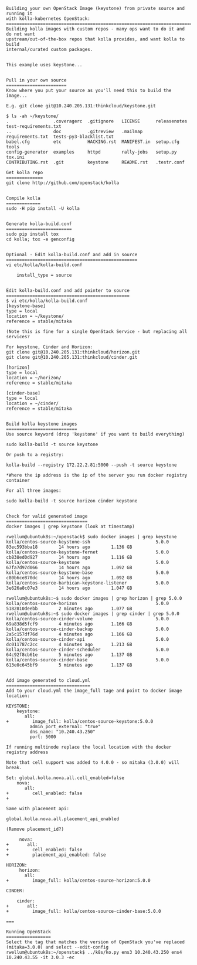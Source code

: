     Building your own OpenStack Image (keystone) from private source and running it
    with kolla-kubernetes OpenStack:
    ===============================================================================
    Building kolla images with custom repos - many ops want to do it and do not want
    upstream/out-of-the-box repos that kolla provides, and want kolla to build
    internal/curated custom packages.


    This example uses keystone...


    Pull in your own source
    =======================
    Know where you put your source as you'll need this to build the image...

    E.g. git clone git@10.240.205.131:thinkcloud/keystone.git

    $ ls -ah ~/keystone/
    .                 .coveragerc  .gitignore   LICENSE      releasenotes      test-requirements.txt
    ..                doc          .gitreview   .mailmap     requirements.txt  tests-py3-blacklist.txt
    babel.cfg         etc          HACKING.rst  MANIFEST.in  setup.cfg         tools
    config-generator  examples     httpd        rally-jobs   setup.py          tox.ini
    CONTRIBUTING.rst  .git         keystone     README.rst   .testr.conf

    Get kolla repo
    ==============
    git clone http://github.com/openstack/kolla


    Compile kolla
    =============
    sudo -H pip install -U kolla


    Generate kolla-build.conf
    =========================
    sudo pip install tox
    cd kolla; tox -e genconfig


    Optional - Edit kolla-build.conf and add in source
    ==================================================
    vi etc/kolla/kolla-build.conf

        install_type = source


    Edit kolla-build.conf and add pointer to source
    ===============================================
    $ vi etc/kolla/kolla-build.conf
    [keystone-base]
    type = local
    location = ~/keystone/
    reference = stable/mitaka

    (Note this is fine for a single OpenStack Service - but replacing all services?

    For keystone, Cinder and Horizon:
    git clone git@10.240.205.131:thinkcloud/horizon.git
    git clone git@10.240.205.131:thinkcloud/cinder.git

    [horizon]
    type = local
    location = ~/horizon/
    reference = stable/mitaka

    [cinder-base]
    type = local
    location = ~/cinder/
    reference = stable/mitaka


    Build kolla keystone images
    ===========================
    Use source keyword (drop 'keystone' if you want to build everything)

    sudo kolla-build -t source keystone

    Or push to a registry:

    kolla-build --registry 172.22.2.81:5000 --push -t source keystone

    *Where the ip address is the ip of the server you run docker registry container

    For all three images:

    sudo kolla-build -t source horizon cinder keystone


    Check for valid generated image
    ===============================
    docker images | grep keystone (look at timestamp)

    rwellum@ubuntuk8s:~/openstack$ sudo docker images | grep keystone
    kolla/centos-source-keystone-ssh                         5.0.0               83ec593bba18        14 hours ago        1.136 GB
    kolla/centos-source-keystone-fernet                      5.0.0               cb838ed0d927        14 hours ago        1.116 GB
    kolla/centos-source-keystone                             5.0.0               67fa7d97d066        14 hours ago        1.092 GB
    kolla/centos-source-keystone-base                        5.0.0               c80b6ce870dc        14 hours ago        1.092 GB
    kolla/centos-source-barbican-keystone-listener           5.0.0               3e626a8c07e3        14 hours ago        1.047 GB

    rwellum@ubuntuk8s:~$ sudo docker images | grep horizon | grep 5.0.0
    kolla/centos-source-horizon                              5.0.0               5182810deebb        2 minutes ago       1.077 GB
    rwellum@ubuntuk8s:~$ sudo docker images | grep cinder | grep 5.0.0
    kolla/centos-source-cinder-volume                        5.0.0               69a838d5fcf9        4 minutes ago       1.166 GB
    kolla/centos-source-cinder-backup                        5.0.0               2a5c157df76d        4 minutes ago       1.166 GB
    kolla/centos-source-cinder-api                           5.0.0               dc011787c2cc        4 minutes ago       1.213 GB
    kolla/centos-source-cinder-scheduler                     5.0.0               64c92f8cb61e        5 minutes ago       1.137 GB
    kolla/centos-source-cinder-base                          5.0.0               613e0c645bf9        5 minutes ago       1.137 GB


    Add image generated to cloud.yml
    ================================
    Add to your cloud.yml the image_full tage and point to docker image location:

    KEYSTONE:
        keystone:
           all:
    +         image_full: kolla/centos-source-keystone:5.0.0
             admin_port_external: "true"
             dns_name: "10.240.43.250"
             port: 5000

    If running multinode replace the local location with the docker registry address

    Note that cell support was added to 4.0.0 - so mitaka (3.0.0) will break.

    Set: global.kolla.nova.all.cell_enabled=false
        nova:
           all:
    +         cell_enabled: false
    +

    Same with placement api:

    global.kolla.nova.all.placement_api_enabled

    (Remove placement_id?)

         nova:
    +       all:
    +         cell_enabled: false
    +         placement_api_enabled: false

    HORIZON:
         horizon:
           all:
    +         image_full: kolla/centos-source-horizon:5.0.0

    CINDER:

        cinder:
    +       all:
    +         image_full: kolla/centos-source-cinder-base:5.0.0

    ===

    Running OpenStack
    =================
    Select the tag that matches the version of OpenStack you've replaced (mitaka=3.0.0) and select --edit-config
    rwellum@ubuntuk8s:~/openstack$ ../k8s/ko.py ens3 10.240.43.250 ens4 10.240.43.55 -it 3.0.3 -ec

